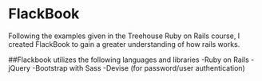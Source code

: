 
FlackBook
=========

Following the examples given in the Treehouse Ruby on Rails course, I created FlackBook to gain a greater
understanding of how rails works.

##Flackbook utilizes the following languages and libraries
-Ruby on Rails
-jQuery
-Bootstrap with Sass
-Devise (for password/user authentication)
